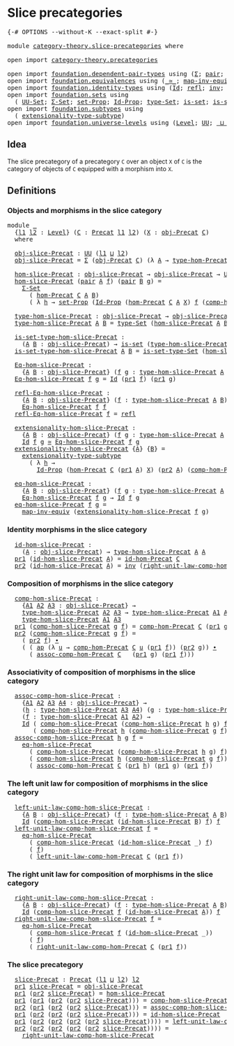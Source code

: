 # Slice precategories

<pre class="Agda"><a id="32" class="Symbol">{-#</a> <a id="36" class="Keyword">OPTIONS</a> <a id="44" class="Pragma">--without-K</a> <a id="56" class="Pragma">--exact-split</a> <a id="70" class="Symbol">#-}</a>

<a id="75" class="Keyword">module</a> <a id="82" href="category-theory.slice-precategories.html" class="Module">category-theory.slice-precategories</a> <a id="118" class="Keyword">where</a>

<a id="125" class="Keyword">open</a> <a id="130" class="Keyword">import</a> <a id="137" href="category-theory.precategories.html" class="Module">category-theory.precategories</a>

<a id="168" class="Keyword">open</a> <a id="173" class="Keyword">import</a> <a id="180" href="foundation.dependent-pair-types.html" class="Module">foundation.dependent-pair-types</a> <a id="212" class="Keyword">using</a> <a id="218" class="Symbol">(</a><a id="219" href="foundation-core.dependent-pair-types.html#502" class="Record">Σ</a><a id="220" class="Symbol">;</a> <a id="222" href="foundation-core.dependent-pair-types.html#575" class="InductiveConstructor">pair</a><a id="226" class="Symbol">;</a> <a id="228" href="foundation-core.dependent-pair-types.html#592" class="Field">pr1</a><a id="231" class="Symbol">;</a> <a id="233" href="foundation-core.dependent-pair-types.html#604" class="Field">pr2</a><a id="236" class="Symbol">)</a>
<a id="238" class="Keyword">open</a> <a id="243" class="Keyword">import</a> <a id="250" href="foundation.equivalences.html" class="Module">foundation.equivalences</a> <a id="274" class="Keyword">using</a> <a id="280" class="Symbol">(</a><a id="281" href="foundation-core.equivalences.html#1607" class="Function Operator">_≃_</a><a id="284" class="Symbol">;</a> <a id="286" href="foundation-core.equivalences.html#5022" class="Function">map-inv-equiv</a><a id="299" class="Symbol">)</a>
<a id="301" class="Keyword">open</a> <a id="306" class="Keyword">import</a> <a id="313" href="foundation.identity-types.html" class="Module">foundation.identity-types</a> <a id="339" class="Keyword">using</a> <a id="345" class="Symbol">(</a><a id="346" href="foundation-core.identity-types.html#1754" class="Datatype">Id</a><a id="348" class="Symbol">;</a> <a id="350" href="foundation-core.identity-types.html#1807" class="InductiveConstructor">refl</a><a id="354" class="Symbol">;</a> <a id="356" href="foundation-core.identity-types.html#2716" class="Function">inv</a><a id="359" class="Symbol">;</a> <a id="361" href="foundation-core.identity-types.html#2412" class="Function Operator">_∙_</a><a id="364" class="Symbol">;</a> <a id="366" href="foundation-core.identity-types.html#4017" class="Function">ap</a><a id="368" class="Symbol">)</a>
<a id="370" class="Keyword">open</a> <a id="375" class="Keyword">import</a> <a id="382" href="foundation.sets.html" class="Module">foundation.sets</a> <a id="398" class="Keyword">using</a>
  <a id="406" class="Symbol">(</a> <a id="408" href="foundation-core.sets.html#1177" class="Function">UU-Set</a><a id="414" class="Symbol">;</a> <a id="416" href="foundation.sets.html#1437" class="Function">Σ-Set</a><a id="421" class="Symbol">;</a> <a id="423" href="foundation-core.sets.html#3062" class="Function">set-Prop</a><a id="431" class="Symbol">;</a> <a id="433" href="foundation-core.sets.html#1407" class="Function">Id-Prop</a><a id="440" class="Symbol">;</a> <a id="442" href="foundation-core.sets.html#1291" class="Function">type-Set</a><a id="450" class="Symbol">;</a> <a id="452" href="foundation-core.sets.html#1099" class="Function">is-set</a><a id="458" class="Symbol">;</a> <a id="460" href="foundation-core.sets.html#1342" class="Function">is-set-type-Set</a><a id="475" class="Symbol">)</a>
<a id="477" class="Keyword">open</a> <a id="482" class="Keyword">import</a> <a id="489" href="foundation.subtypes.html" class="Module">foundation.subtypes</a> <a id="509" class="Keyword">using</a>
  <a id="517" class="Symbol">(</a> <a id="519" href="foundation-core.subtypes.html#3193" class="Function">extensionality-type-subtype</a><a id="546" class="Symbol">)</a>
<a id="548" class="Keyword">open</a> <a id="553" class="Keyword">import</a> <a id="560" href="foundation.universe-levels.html" class="Module">foundation.universe-levels</a> <a id="587" class="Keyword">using</a> <a id="593" class="Symbol">(</a><a id="594" href="Agda.Primitive.html#597" class="Postulate">Level</a><a id="599" class="Symbol">;</a> <a id="601" href="foundation-core.universe-levels.html#222" class="Primitive">UU</a><a id="603" class="Symbol">;</a> <a id="605" href="Agda.Primitive.html#810" class="Primitive Operator">_⊔_</a><a id="608" class="Symbol">)</a>
</pre>
## Idea

The slice precategory of a precategory `C` over an object `X` of `C` is the category of objects of `C` equipped with a morphism into `X`.

## Definitions

### Objects and morphisms in the slice category

<pre class="Agda"><a id="836" class="Keyword">module</a> <a id="843" href="category-theory.slice-precategories.html#843" class="Module">_</a>
  <a id="847" class="Symbol">{</a><a id="848" href="category-theory.slice-precategories.html#848" class="Bound">l1</a> <a id="851" href="category-theory.slice-precategories.html#851" class="Bound">l2</a> <a id="854" class="Symbol">:</a> <a id="856" href="Agda.Primitive.html#597" class="Postulate">Level</a><a id="861" class="Symbol">}</a> <a id="863" class="Symbol">(</a><a id="864" href="category-theory.slice-precategories.html#864" class="Bound">C</a> <a id="866" class="Symbol">:</a> <a id="868" href="category-theory.precategories.html#2242" class="Function">Precat</a> <a id="875" href="category-theory.slice-precategories.html#848" class="Bound">l1</a> <a id="878" href="category-theory.slice-precategories.html#851" class="Bound">l2</a><a id="880" class="Symbol">)</a> <a id="882" class="Symbol">(</a><a id="883" href="category-theory.slice-precategories.html#883" class="Bound">X</a> <a id="885" class="Symbol">:</a> <a id="887" href="category-theory.precategories.html#2555" class="Function">obj-Precat</a> <a id="898" href="category-theory.slice-precategories.html#864" class="Bound">C</a><a id="899" class="Symbol">)</a>
  <a id="903" class="Keyword">where</a>

  <a id="912" href="category-theory.slice-precategories.html#912" class="Function">obj-slice-Precat</a> <a id="929" class="Symbol">:</a> <a id="931" href="foundation-core.universe-levels.html#222" class="Primitive">UU</a> <a id="934" class="Symbol">(</a><a id="935" href="category-theory.slice-precategories.html#848" class="Bound">l1</a> <a id="938" href="Agda.Primitive.html#810" class="Primitive Operator">⊔</a> <a id="940" href="category-theory.slice-precategories.html#851" class="Bound">l2</a><a id="942" class="Symbol">)</a>
  <a id="946" href="category-theory.slice-precategories.html#912" class="Function">obj-slice-Precat</a> <a id="963" class="Symbol">=</a> <a id="965" href="foundation-core.dependent-pair-types.html#502" class="Record">Σ</a> <a id="967" class="Symbol">(</a><a id="968" href="category-theory.precategories.html#2555" class="Function">obj-Precat</a> <a id="979" href="category-theory.slice-precategories.html#864" class="Bound">C</a><a id="980" class="Symbol">)</a> <a id="982" class="Symbol">(λ</a> <a id="985" href="category-theory.slice-precategories.html#985" class="Bound">A</a> <a id="987" class="Symbol">→</a> <a id="989" href="category-theory.precategories.html#2674" class="Function">type-hom-Precat</a> <a id="1005" href="category-theory.slice-precategories.html#864" class="Bound">C</a> <a id="1007" href="category-theory.slice-precategories.html#985" class="Bound">A</a> <a id="1009" href="category-theory.slice-precategories.html#883" class="Bound">X</a><a id="1010" class="Symbol">)</a>

  <a id="1015" href="category-theory.slice-precategories.html#1015" class="Function">hom-slice-Precat</a> <a id="1032" class="Symbol">:</a> <a id="1034" href="category-theory.slice-precategories.html#912" class="Function">obj-slice-Precat</a> <a id="1051" class="Symbol">→</a> <a id="1053" href="category-theory.slice-precategories.html#912" class="Function">obj-slice-Precat</a> <a id="1070" class="Symbol">→</a> <a id="1072" href="foundation-core.sets.html#1177" class="Function">UU-Set</a> <a id="1079" href="category-theory.slice-precategories.html#851" class="Bound">l2</a>
  <a id="1084" href="category-theory.slice-precategories.html#1015" class="Function">hom-slice-Precat</a> <a id="1101" class="Symbol">(</a><a id="1102" href="foundation-core.dependent-pair-types.html#575" class="InductiveConstructor">pair</a> <a id="1107" href="category-theory.slice-precategories.html#1107" class="Bound">A</a> <a id="1109" href="category-theory.slice-precategories.html#1109" class="Bound">f</a><a id="1110" class="Symbol">)</a> <a id="1112" class="Symbol">(</a><a id="1113" href="foundation-core.dependent-pair-types.html#575" class="InductiveConstructor">pair</a> <a id="1118" href="category-theory.slice-precategories.html#1118" class="Bound">B</a> <a id="1120" href="category-theory.slice-precategories.html#1120" class="Bound">g</a><a id="1121" class="Symbol">)</a> <a id="1123" class="Symbol">=</a>
    <a id="1129" href="foundation.sets.html#1437" class="Function">Σ-Set</a>
      <a id="1141" class="Symbol">(</a> <a id="1143" href="category-theory.precategories.html#2600" class="Function">hom-Precat</a> <a id="1154" href="category-theory.slice-precategories.html#864" class="Bound">C</a> <a id="1156" href="category-theory.slice-precategories.html#1107" class="Bound">A</a> <a id="1158" href="category-theory.slice-precategories.html#1118" class="Bound">B</a><a id="1159" class="Symbol">)</a>
      <a id="1167" class="Symbol">(</a> <a id="1169" class="Symbol">λ</a> <a id="1171" href="category-theory.slice-precategories.html#1171" class="Bound">h</a> <a id="1173" class="Symbol">→</a> <a id="1175" href="foundation-core.sets.html#3062" class="Function">set-Prop</a> <a id="1184" class="Symbol">(</a><a id="1185" href="foundation-core.sets.html#1407" class="Function">Id-Prop</a> <a id="1193" class="Symbol">(</a><a id="1194" href="category-theory.precategories.html#2600" class="Function">hom-Precat</a> <a id="1205" href="category-theory.slice-precategories.html#864" class="Bound">C</a> <a id="1207" href="category-theory.slice-precategories.html#1107" class="Bound">A</a> <a id="1209" href="category-theory.slice-precategories.html#883" class="Bound">X</a><a id="1210" class="Symbol">)</a> <a id="1212" href="category-theory.slice-precategories.html#1109" class="Bound">f</a> <a id="1214" class="Symbol">(</a><a id="1215" href="category-theory.precategories.html#3056" class="Function">comp-hom-Precat</a> <a id="1231" href="category-theory.slice-precategories.html#864" class="Bound">C</a> <a id="1233" href="category-theory.slice-precategories.html#1120" class="Bound">g</a> <a id="1235" href="category-theory.slice-precategories.html#1171" class="Bound">h</a><a id="1236" class="Symbol">)))</a>

  <a id="1243" href="category-theory.slice-precategories.html#1243" class="Function">type-hom-slice-Precat</a> <a id="1265" class="Symbol">:</a> <a id="1267" href="category-theory.slice-precategories.html#912" class="Function">obj-slice-Precat</a> <a id="1284" class="Symbol">→</a> <a id="1286" href="category-theory.slice-precategories.html#912" class="Function">obj-slice-Precat</a> <a id="1303" class="Symbol">→</a> <a id="1305" href="foundation-core.universe-levels.html#222" class="Primitive">UU</a> <a id="1308" href="category-theory.slice-precategories.html#851" class="Bound">l2</a>
  <a id="1313" href="category-theory.slice-precategories.html#1243" class="Function">type-hom-slice-Precat</a> <a id="1335" href="category-theory.slice-precategories.html#1335" class="Bound">A</a> <a id="1337" href="category-theory.slice-precategories.html#1337" class="Bound">B</a> <a id="1339" class="Symbol">=</a> <a id="1341" href="foundation-core.sets.html#1291" class="Function">type-Set</a> <a id="1350" class="Symbol">(</a><a id="1351" href="category-theory.slice-precategories.html#1015" class="Function">hom-slice-Precat</a> <a id="1368" href="category-theory.slice-precategories.html#1335" class="Bound">A</a> <a id="1370" href="category-theory.slice-precategories.html#1337" class="Bound">B</a><a id="1371" class="Symbol">)</a>

  <a id="1376" href="category-theory.slice-precategories.html#1376" class="Function">is-set-type-hom-slice-Precat</a> <a id="1405" class="Symbol">:</a>
    <a id="1411" class="Symbol">(</a><a id="1412" href="category-theory.slice-precategories.html#1412" class="Bound">A</a> <a id="1414" href="category-theory.slice-precategories.html#1414" class="Bound">B</a> <a id="1416" class="Symbol">:</a> <a id="1418" href="category-theory.slice-precategories.html#912" class="Function">obj-slice-Precat</a><a id="1434" class="Symbol">)</a> <a id="1436" class="Symbol">→</a> <a id="1438" href="foundation-core.sets.html#1099" class="Function">is-set</a> <a id="1445" class="Symbol">(</a><a id="1446" href="category-theory.slice-precategories.html#1243" class="Function">type-hom-slice-Precat</a> <a id="1468" href="category-theory.slice-precategories.html#1412" class="Bound">A</a> <a id="1470" href="category-theory.slice-precategories.html#1414" class="Bound">B</a><a id="1471" class="Symbol">)</a>
  <a id="1475" href="category-theory.slice-precategories.html#1376" class="Function">is-set-type-hom-slice-Precat</a> <a id="1504" href="category-theory.slice-precategories.html#1504" class="Bound">A</a> <a id="1506" href="category-theory.slice-precategories.html#1506" class="Bound">B</a> <a id="1508" class="Symbol">=</a> <a id="1510" href="foundation-core.sets.html#1342" class="Function">is-set-type-Set</a> <a id="1526" class="Symbol">(</a><a id="1527" href="category-theory.slice-precategories.html#1015" class="Function">hom-slice-Precat</a> <a id="1544" href="category-theory.slice-precategories.html#1504" class="Bound">A</a> <a id="1546" href="category-theory.slice-precategories.html#1506" class="Bound">B</a><a id="1547" class="Symbol">)</a>

  <a id="1552" href="category-theory.slice-precategories.html#1552" class="Function">Eq-hom-slice-Precat</a> <a id="1572" class="Symbol">:</a>
    <a id="1578" class="Symbol">{</a><a id="1579" href="category-theory.slice-precategories.html#1579" class="Bound">A</a> <a id="1581" href="category-theory.slice-precategories.html#1581" class="Bound">B</a> <a id="1583" class="Symbol">:</a> <a id="1585" href="category-theory.slice-precategories.html#912" class="Function">obj-slice-Precat</a><a id="1601" class="Symbol">}</a> <a id="1603" class="Symbol">(</a><a id="1604" href="category-theory.slice-precategories.html#1604" class="Bound">f</a> <a id="1606" href="category-theory.slice-precategories.html#1606" class="Bound">g</a> <a id="1608" class="Symbol">:</a> <a id="1610" href="category-theory.slice-precategories.html#1243" class="Function">type-hom-slice-Precat</a> <a id="1632" href="category-theory.slice-precategories.html#1579" class="Bound">A</a> <a id="1634" href="category-theory.slice-precategories.html#1581" class="Bound">B</a><a id="1635" class="Symbol">)</a> <a id="1637" class="Symbol">→</a> <a id="1639" href="foundation-core.universe-levels.html#222" class="Primitive">UU</a> <a id="1642" href="category-theory.slice-precategories.html#851" class="Bound">l2</a>
  <a id="1647" href="category-theory.slice-precategories.html#1552" class="Function">Eq-hom-slice-Precat</a> <a id="1667" href="category-theory.slice-precategories.html#1667" class="Bound">f</a> <a id="1669" href="category-theory.slice-precategories.html#1669" class="Bound">g</a> <a id="1671" class="Symbol">=</a> <a id="1673" href="foundation-core.identity-types.html#1754" class="Datatype">Id</a> <a id="1676" class="Symbol">(</a><a id="1677" href="foundation-core.dependent-pair-types.html#592" class="Field">pr1</a> <a id="1681" href="category-theory.slice-precategories.html#1667" class="Bound">f</a><a id="1682" class="Symbol">)</a> <a id="1684" class="Symbol">(</a><a id="1685" href="foundation-core.dependent-pair-types.html#592" class="Field">pr1</a> <a id="1689" href="category-theory.slice-precategories.html#1669" class="Bound">g</a><a id="1690" class="Symbol">)</a>

  <a id="1695" href="category-theory.slice-precategories.html#1695" class="Function">refl-Eq-hom-slice-Precat</a> <a id="1720" class="Symbol">:</a>
    <a id="1726" class="Symbol">{</a><a id="1727" href="category-theory.slice-precategories.html#1727" class="Bound">A</a> <a id="1729" href="category-theory.slice-precategories.html#1729" class="Bound">B</a> <a id="1731" class="Symbol">:</a> <a id="1733" href="category-theory.slice-precategories.html#912" class="Function">obj-slice-Precat</a><a id="1749" class="Symbol">}</a> <a id="1751" class="Symbol">(</a><a id="1752" href="category-theory.slice-precategories.html#1752" class="Bound">f</a> <a id="1754" class="Symbol">:</a> <a id="1756" href="category-theory.slice-precategories.html#1243" class="Function">type-hom-slice-Precat</a> <a id="1778" href="category-theory.slice-precategories.html#1727" class="Bound">A</a> <a id="1780" href="category-theory.slice-precategories.html#1729" class="Bound">B</a><a id="1781" class="Symbol">)</a> <a id="1783" class="Symbol">→</a>
    <a id="1789" href="category-theory.slice-precategories.html#1552" class="Function">Eq-hom-slice-Precat</a> <a id="1809" href="category-theory.slice-precategories.html#1752" class="Bound">f</a> <a id="1811" href="category-theory.slice-precategories.html#1752" class="Bound">f</a>
  <a id="1815" href="category-theory.slice-precategories.html#1695" class="Function">refl-Eq-hom-slice-Precat</a> <a id="1840" href="category-theory.slice-precategories.html#1840" class="Bound">f</a> <a id="1842" class="Symbol">=</a> <a id="1844" href="foundation-core.identity-types.html#1807" class="InductiveConstructor">refl</a>

  <a id="1852" href="category-theory.slice-precategories.html#1852" class="Function">extensionality-hom-slice-Precat</a> <a id="1884" class="Symbol">:</a>
    <a id="1890" class="Symbol">{</a><a id="1891" href="category-theory.slice-precategories.html#1891" class="Bound">A</a> <a id="1893" href="category-theory.slice-precategories.html#1893" class="Bound">B</a> <a id="1895" class="Symbol">:</a> <a id="1897" href="category-theory.slice-precategories.html#912" class="Function">obj-slice-Precat</a><a id="1913" class="Symbol">}</a> <a id="1915" class="Symbol">(</a><a id="1916" href="category-theory.slice-precategories.html#1916" class="Bound">f</a> <a id="1918" href="category-theory.slice-precategories.html#1918" class="Bound">g</a> <a id="1920" class="Symbol">:</a> <a id="1922" href="category-theory.slice-precategories.html#1243" class="Function">type-hom-slice-Precat</a> <a id="1944" href="category-theory.slice-precategories.html#1891" class="Bound">A</a> <a id="1946" href="category-theory.slice-precategories.html#1893" class="Bound">B</a><a id="1947" class="Symbol">)</a> <a id="1949" class="Symbol">→</a>
    <a id="1955" href="foundation-core.identity-types.html#1754" class="Datatype">Id</a> <a id="1958" href="category-theory.slice-precategories.html#1916" class="Bound">f</a> <a id="1960" href="category-theory.slice-precategories.html#1918" class="Bound">g</a> <a id="1962" href="foundation-core.equivalences.html#1607" class="Function Operator">≃</a> <a id="1964" href="category-theory.slice-precategories.html#1552" class="Function">Eq-hom-slice-Precat</a> <a id="1984" href="category-theory.slice-precategories.html#1916" class="Bound">f</a> <a id="1986" href="category-theory.slice-precategories.html#1918" class="Bound">g</a>
  <a id="1990" href="category-theory.slice-precategories.html#1852" class="Function">extensionality-hom-slice-Precat</a> <a id="2022" class="Symbol">{</a><a id="2023" href="category-theory.slice-precategories.html#2023" class="Bound">A</a><a id="2024" class="Symbol">}</a> <a id="2026" class="Symbol">{</a><a id="2027" href="category-theory.slice-precategories.html#2027" class="Bound">B</a><a id="2028" class="Symbol">}</a> <a id="2030" class="Symbol">=</a>
    <a id="2036" href="foundation-core.subtypes.html#3193" class="Function">extensionality-type-subtype</a>
      <a id="2070" class="Symbol">(</a> <a id="2072" class="Symbol">λ</a> <a id="2074" href="category-theory.slice-precategories.html#2074" class="Bound">h</a> <a id="2076" class="Symbol">→</a>
        <a id="2086" href="foundation-core.sets.html#1407" class="Function">Id-Prop</a> <a id="2094" class="Symbol">(</a><a id="2095" href="category-theory.precategories.html#2600" class="Function">hom-Precat</a> <a id="2106" href="category-theory.slice-precategories.html#864" class="Bound">C</a> <a id="2108" class="Symbol">(</a><a id="2109" href="foundation-core.dependent-pair-types.html#592" class="Field">pr1</a> <a id="2113" href="category-theory.slice-precategories.html#2023" class="Bound">A</a><a id="2114" class="Symbol">)</a> <a id="2116" href="category-theory.slice-precategories.html#883" class="Bound">X</a><a id="2117" class="Symbol">)</a> <a id="2119" class="Symbol">(</a><a id="2120" href="foundation-core.dependent-pair-types.html#604" class="Field">pr2</a> <a id="2124" href="category-theory.slice-precategories.html#2023" class="Bound">A</a><a id="2125" class="Symbol">)</a> <a id="2127" class="Symbol">(</a><a id="2128" href="category-theory.precategories.html#3056" class="Function">comp-hom-Precat</a> <a id="2144" href="category-theory.slice-precategories.html#864" class="Bound">C</a> <a id="2146" class="Symbol">(</a><a id="2147" href="foundation-core.dependent-pair-types.html#604" class="Field">pr2</a> <a id="2151" href="category-theory.slice-precategories.html#2027" class="Bound">B</a><a id="2152" class="Symbol">)</a> <a id="2154" href="category-theory.slice-precategories.html#2074" class="Bound">h</a><a id="2155" class="Symbol">))</a>

  <a id="2161" href="category-theory.slice-precategories.html#2161" class="Function">eq-hom-slice-Precat</a> <a id="2181" class="Symbol">:</a>
    <a id="2187" class="Symbol">{</a><a id="2188" href="category-theory.slice-precategories.html#2188" class="Bound">A</a> <a id="2190" href="category-theory.slice-precategories.html#2190" class="Bound">B</a> <a id="2192" class="Symbol">:</a> <a id="2194" href="category-theory.slice-precategories.html#912" class="Function">obj-slice-Precat</a><a id="2210" class="Symbol">}</a> <a id="2212" class="Symbol">(</a><a id="2213" href="category-theory.slice-precategories.html#2213" class="Bound">f</a> <a id="2215" href="category-theory.slice-precategories.html#2215" class="Bound">g</a> <a id="2217" class="Symbol">:</a> <a id="2219" href="category-theory.slice-precategories.html#1243" class="Function">type-hom-slice-Precat</a> <a id="2241" href="category-theory.slice-precategories.html#2188" class="Bound">A</a> <a id="2243" href="category-theory.slice-precategories.html#2190" class="Bound">B</a><a id="2244" class="Symbol">)</a> <a id="2246" class="Symbol">→</a>
    <a id="2252" href="category-theory.slice-precategories.html#1552" class="Function">Eq-hom-slice-Precat</a> <a id="2272" href="category-theory.slice-precategories.html#2213" class="Bound">f</a> <a id="2274" href="category-theory.slice-precategories.html#2215" class="Bound">g</a> <a id="2276" class="Symbol">→</a> <a id="2278" href="foundation-core.identity-types.html#1754" class="Datatype">Id</a> <a id="2281" href="category-theory.slice-precategories.html#2213" class="Bound">f</a> <a id="2283" href="category-theory.slice-precategories.html#2215" class="Bound">g</a>
  <a id="2287" href="category-theory.slice-precategories.html#2161" class="Function">eq-hom-slice-Precat</a> <a id="2307" href="category-theory.slice-precategories.html#2307" class="Bound">f</a> <a id="2309" href="category-theory.slice-precategories.html#2309" class="Bound">g</a> <a id="2311" class="Symbol">=</a>
    <a id="2317" href="foundation-core.equivalences.html#5022" class="Function">map-inv-equiv</a> <a id="2331" class="Symbol">(</a><a id="2332" href="category-theory.slice-precategories.html#1852" class="Function">extensionality-hom-slice-Precat</a> <a id="2364" href="category-theory.slice-precategories.html#2307" class="Bound">f</a> <a id="2366" href="category-theory.slice-precategories.html#2309" class="Bound">g</a><a id="2367" class="Symbol">)</a>
</pre>
### Identity morphisms in the slice category

<pre class="Agda">  <a id="2430" href="category-theory.slice-precategories.html#2430" class="Function">id-hom-slice-Precat</a> <a id="2450" class="Symbol">:</a>
    <a id="2456" class="Symbol">(</a><a id="2457" href="category-theory.slice-precategories.html#2457" class="Bound">A</a> <a id="2459" class="Symbol">:</a> <a id="2461" href="category-theory.slice-precategories.html#912" class="Function">obj-slice-Precat</a><a id="2477" class="Symbol">)</a> <a id="2479" class="Symbol">→</a> <a id="2481" href="category-theory.slice-precategories.html#1243" class="Function">type-hom-slice-Precat</a> <a id="2503" href="category-theory.slice-precategories.html#2457" class="Bound">A</a> <a id="2505" href="category-theory.slice-precategories.html#2457" class="Bound">A</a>
  <a id="2509" href="foundation-core.dependent-pair-types.html#592" class="Field">pr1</a> <a id="2513" class="Symbol">(</a><a id="2514" href="category-theory.slice-precategories.html#2430" class="Function">id-hom-slice-Precat</a> <a id="2534" href="category-theory.slice-precategories.html#2534" class="Bound">A</a><a id="2535" class="Symbol">)</a> <a id="2537" class="Symbol">=</a> <a id="2539" href="category-theory.precategories.html#3833" class="Function">id-hom-Precat</a> <a id="2553" href="category-theory.slice-precategories.html#864" class="Bound">C</a>
  <a id="2557" href="foundation-core.dependent-pair-types.html#604" class="Field">pr2</a> <a id="2561" class="Symbol">(</a><a id="2562" href="category-theory.slice-precategories.html#2430" class="Function">id-hom-slice-Precat</a> <a id="2582" href="category-theory.slice-precategories.html#2582" class="Bound">A</a><a id="2583" class="Symbol">)</a> <a id="2585" class="Symbol">=</a> <a id="2587" href="foundation-core.identity-types.html#2716" class="Function">inv</a> <a id="2591" class="Symbol">(</a><a id="2592" href="category-theory.precategories.html#4126" class="Function">right-unit-law-comp-hom-Precat</a> <a id="2623" href="category-theory.slice-precategories.html#864" class="Bound">C</a> <a id="2625" class="Symbol">(</a><a id="2626" href="foundation-core.dependent-pair-types.html#604" class="Field">pr2</a> <a id="2630" href="category-theory.slice-precategories.html#2582" class="Bound">A</a><a id="2631" class="Symbol">))</a>
</pre>
### Composition of morphisms in the slice category

<pre class="Agda">  <a id="2701" href="category-theory.slice-precategories.html#2701" class="Function">comp-hom-slice-Precat</a> <a id="2723" class="Symbol">:</a>
    <a id="2729" class="Symbol">{</a><a id="2730" href="category-theory.slice-precategories.html#2730" class="Bound">A1</a> <a id="2733" href="category-theory.slice-precategories.html#2733" class="Bound">A2</a> <a id="2736" href="category-theory.slice-precategories.html#2736" class="Bound">A3</a> <a id="2739" class="Symbol">:</a> <a id="2741" href="category-theory.slice-precategories.html#912" class="Function">obj-slice-Precat</a><a id="2757" class="Symbol">}</a> <a id="2759" class="Symbol">→</a>
    <a id="2765" href="category-theory.slice-precategories.html#1243" class="Function">type-hom-slice-Precat</a> <a id="2787" href="category-theory.slice-precategories.html#2733" class="Bound">A2</a> <a id="2790" href="category-theory.slice-precategories.html#2736" class="Bound">A3</a> <a id="2793" class="Symbol">→</a> <a id="2795" href="category-theory.slice-precategories.html#1243" class="Function">type-hom-slice-Precat</a> <a id="2817" href="category-theory.slice-precategories.html#2730" class="Bound">A1</a> <a id="2820" href="category-theory.slice-precategories.html#2733" class="Bound">A2</a> <a id="2823" class="Symbol">→</a>
    <a id="2829" href="category-theory.slice-precategories.html#1243" class="Function">type-hom-slice-Precat</a> <a id="2851" href="category-theory.slice-precategories.html#2730" class="Bound">A1</a> <a id="2854" href="category-theory.slice-precategories.html#2736" class="Bound">A3</a>
  <a id="2859" href="foundation-core.dependent-pair-types.html#592" class="Field">pr1</a> <a id="2863" class="Symbol">(</a><a id="2864" href="category-theory.slice-precategories.html#2701" class="Function">comp-hom-slice-Precat</a> <a id="2886" href="category-theory.slice-precategories.html#2886" class="Bound">g</a> <a id="2888" href="category-theory.slice-precategories.html#2888" class="Bound">f</a><a id="2889" class="Symbol">)</a> <a id="2891" class="Symbol">=</a> <a id="2893" href="category-theory.precategories.html#3056" class="Function">comp-hom-Precat</a> <a id="2909" href="category-theory.slice-precategories.html#864" class="Bound">C</a> <a id="2911" class="Symbol">(</a><a id="2912" href="foundation-core.dependent-pair-types.html#592" class="Field">pr1</a> <a id="2916" href="category-theory.slice-precategories.html#2886" class="Bound">g</a><a id="2917" class="Symbol">)</a> <a id="2919" class="Symbol">(</a><a id="2920" href="foundation-core.dependent-pair-types.html#592" class="Field">pr1</a> <a id="2924" href="category-theory.slice-precategories.html#2888" class="Bound">f</a><a id="2925" class="Symbol">)</a>
  <a id="2929" href="foundation-core.dependent-pair-types.html#604" class="Field">pr2</a> <a id="2933" class="Symbol">(</a><a id="2934" href="category-theory.slice-precategories.html#2701" class="Function">comp-hom-slice-Precat</a> <a id="2956" href="category-theory.slice-precategories.html#2956" class="Bound">g</a> <a id="2958" href="category-theory.slice-precategories.html#2958" class="Bound">f</a><a id="2959" class="Symbol">)</a> <a id="2961" class="Symbol">=</a>
    <a id="2967" class="Symbol">(</a> <a id="2969" href="foundation-core.dependent-pair-types.html#604" class="Field">pr2</a> <a id="2973" href="category-theory.slice-precategories.html#2958" class="Bound">f</a><a id="2974" class="Symbol">)</a> <a id="2976" href="foundation-core.identity-types.html#2412" class="Function Operator">∙</a>
    <a id="2982" class="Symbol">(</a> <a id="2984" class="Symbol">(</a> <a id="2986" href="foundation-core.identity-types.html#4017" class="Function">ap</a> <a id="2989" class="Symbol">(λ</a> <a id="2992" href="category-theory.slice-precategories.html#2992" class="Bound">u</a> <a id="2994" class="Symbol">→</a> <a id="2996" href="category-theory.precategories.html#3056" class="Function">comp-hom-Precat</a> <a id="3012" href="category-theory.slice-precategories.html#864" class="Bound">C</a> <a id="3014" href="category-theory.slice-precategories.html#2992" class="Bound">u</a> <a id="3016" class="Symbol">(</a><a id="3017" href="foundation-core.dependent-pair-types.html#592" class="Field">pr1</a> <a id="3021" href="category-theory.slice-precategories.html#2958" class="Bound">f</a><a id="3022" class="Symbol">))</a> <a id="3025" class="Symbol">(</a><a id="3026" href="foundation-core.dependent-pair-types.html#604" class="Field">pr2</a> <a id="3030" href="category-theory.slice-precategories.html#2956" class="Bound">g</a><a id="3031" class="Symbol">))</a> <a id="3034" href="foundation-core.identity-types.html#2412" class="Function Operator">∙</a>
      <a id="3042" class="Symbol">(</a> <a id="3044" href="category-theory.precategories.html#3381" class="Function">assoc-comp-hom-Precat</a> <a id="3066" href="category-theory.slice-precategories.html#864" class="Bound">C</a> <a id="3068" class="Symbol">_</a> <a id="3070" class="Symbol">(</a><a id="3071" href="foundation-core.dependent-pair-types.html#592" class="Field">pr1</a> <a id="3075" href="category-theory.slice-precategories.html#2956" class="Bound">g</a><a id="3076" class="Symbol">)</a> <a id="3078" class="Symbol">(</a><a id="3079" href="foundation-core.dependent-pair-types.html#592" class="Field">pr1</a> <a id="3083" href="category-theory.slice-precategories.html#2958" class="Bound">f</a><a id="3084" class="Symbol">)))</a>
</pre>
### Associativity of composition of morphisms in the slice category

<pre class="Agda">  <a id="3172" href="category-theory.slice-precategories.html#3172" class="Function">assoc-comp-hom-slice-Precat</a> <a id="3200" class="Symbol">:</a>
    <a id="3206" class="Symbol">{</a><a id="3207" href="category-theory.slice-precategories.html#3207" class="Bound">A1</a> <a id="3210" href="category-theory.slice-precategories.html#3210" class="Bound">A2</a> <a id="3213" href="category-theory.slice-precategories.html#3213" class="Bound">A3</a> <a id="3216" href="category-theory.slice-precategories.html#3216" class="Bound">A4</a> <a id="3219" class="Symbol">:</a> <a id="3221" href="category-theory.slice-precategories.html#912" class="Function">obj-slice-Precat</a><a id="3237" class="Symbol">}</a> <a id="3239" class="Symbol">→</a>
    <a id="3245" class="Symbol">(</a><a id="3246" href="category-theory.slice-precategories.html#3246" class="Bound">h</a> <a id="3248" class="Symbol">:</a> <a id="3250" href="category-theory.slice-precategories.html#1243" class="Function">type-hom-slice-Precat</a> <a id="3272" href="category-theory.slice-precategories.html#3213" class="Bound">A3</a> <a id="3275" href="category-theory.slice-precategories.html#3216" class="Bound">A4</a><a id="3277" class="Symbol">)</a> <a id="3279" class="Symbol">(</a><a id="3280" href="category-theory.slice-precategories.html#3280" class="Bound">g</a> <a id="3282" class="Symbol">:</a> <a id="3284" href="category-theory.slice-precategories.html#1243" class="Function">type-hom-slice-Precat</a> <a id="3306" href="category-theory.slice-precategories.html#3210" class="Bound">A2</a> <a id="3309" href="category-theory.slice-precategories.html#3213" class="Bound">A3</a><a id="3311" class="Symbol">)</a>
    <a id="3317" class="Symbol">(</a><a id="3318" href="category-theory.slice-precategories.html#3318" class="Bound">f</a> <a id="3320" class="Symbol">:</a> <a id="3322" href="category-theory.slice-precategories.html#1243" class="Function">type-hom-slice-Precat</a> <a id="3344" href="category-theory.slice-precategories.html#3207" class="Bound">A1</a> <a id="3347" href="category-theory.slice-precategories.html#3210" class="Bound">A2</a><a id="3349" class="Symbol">)</a> <a id="3351" class="Symbol">→</a>
    <a id="3357" href="foundation-core.identity-types.html#1754" class="Datatype">Id</a> <a id="3360" class="Symbol">(</a> <a id="3362" href="category-theory.slice-precategories.html#2701" class="Function">comp-hom-slice-Precat</a> <a id="3384" class="Symbol">(</a><a id="3385" href="category-theory.slice-precategories.html#2701" class="Function">comp-hom-slice-Precat</a> <a id="3407" href="category-theory.slice-precategories.html#3246" class="Bound">h</a> <a id="3409" href="category-theory.slice-precategories.html#3280" class="Bound">g</a><a id="3410" class="Symbol">)</a> <a id="3412" href="category-theory.slice-precategories.html#3318" class="Bound">f</a><a id="3413" class="Symbol">)</a>
       <a id="3422" class="Symbol">(</a> <a id="3424" href="category-theory.slice-precategories.html#2701" class="Function">comp-hom-slice-Precat</a> <a id="3446" href="category-theory.slice-precategories.html#3246" class="Bound">h</a> <a id="3448" class="Symbol">(</a><a id="3449" href="category-theory.slice-precategories.html#2701" class="Function">comp-hom-slice-Precat</a> <a id="3471" href="category-theory.slice-precategories.html#3280" class="Bound">g</a> <a id="3473" href="category-theory.slice-precategories.html#3318" class="Bound">f</a><a id="3474" class="Symbol">))</a>
  <a id="3479" href="category-theory.slice-precategories.html#3172" class="Function">assoc-comp-hom-slice-Precat</a> <a id="3507" href="category-theory.slice-precategories.html#3507" class="Bound">h</a> <a id="3509" href="category-theory.slice-precategories.html#3509" class="Bound">g</a> <a id="3511" href="category-theory.slice-precategories.html#3511" class="Bound">f</a> <a id="3513" class="Symbol">=</a>
    <a id="3519" href="category-theory.slice-precategories.html#2161" class="Function">eq-hom-slice-Precat</a>
      <a id="3545" class="Symbol">(</a> <a id="3547" href="category-theory.slice-precategories.html#2701" class="Function">comp-hom-slice-Precat</a> <a id="3569" class="Symbol">(</a><a id="3570" href="category-theory.slice-precategories.html#2701" class="Function">comp-hom-slice-Precat</a> <a id="3592" href="category-theory.slice-precategories.html#3507" class="Bound">h</a> <a id="3594" href="category-theory.slice-precategories.html#3509" class="Bound">g</a><a id="3595" class="Symbol">)</a> <a id="3597" href="category-theory.slice-precategories.html#3511" class="Bound">f</a><a id="3598" class="Symbol">)</a>
      <a id="3606" class="Symbol">(</a> <a id="3608" href="category-theory.slice-precategories.html#2701" class="Function">comp-hom-slice-Precat</a> <a id="3630" href="category-theory.slice-precategories.html#3507" class="Bound">h</a> <a id="3632" class="Symbol">(</a><a id="3633" href="category-theory.slice-precategories.html#2701" class="Function">comp-hom-slice-Precat</a> <a id="3655" href="category-theory.slice-precategories.html#3509" class="Bound">g</a> <a id="3657" href="category-theory.slice-precategories.html#3511" class="Bound">f</a><a id="3658" class="Symbol">))</a>
      <a id="3667" class="Symbol">(</a> <a id="3669" href="category-theory.precategories.html#3381" class="Function">assoc-comp-hom-Precat</a> <a id="3691" href="category-theory.slice-precategories.html#864" class="Bound">C</a> <a id="3693" class="Symbol">(</a><a id="3694" href="foundation-core.dependent-pair-types.html#592" class="Field">pr1</a> <a id="3698" href="category-theory.slice-precategories.html#3507" class="Bound">h</a><a id="3699" class="Symbol">)</a> <a id="3701" class="Symbol">(</a><a id="3702" href="foundation-core.dependent-pair-types.html#592" class="Field">pr1</a> <a id="3706" href="category-theory.slice-precategories.html#3509" class="Bound">g</a><a id="3707" class="Symbol">)</a> <a id="3709" class="Symbol">(</a><a id="3710" href="foundation-core.dependent-pair-types.html#592" class="Field">pr1</a> <a id="3714" href="category-theory.slice-precategories.html#3511" class="Bound">f</a><a id="3715" class="Symbol">))</a>
</pre>
### The left unit law for composition of morphisms in the slice category

<pre class="Agda">  <a id="3807" href="category-theory.slice-precategories.html#3807" class="Function">left-unit-law-comp-hom-slice-Precat</a> <a id="3843" class="Symbol">:</a>
    <a id="3849" class="Symbol">{</a><a id="3850" href="category-theory.slice-precategories.html#3850" class="Bound">A</a> <a id="3852" href="category-theory.slice-precategories.html#3852" class="Bound">B</a> <a id="3854" class="Symbol">:</a> <a id="3856" href="category-theory.slice-precategories.html#912" class="Function">obj-slice-Precat</a><a id="3872" class="Symbol">}</a> <a id="3874" class="Symbol">(</a><a id="3875" href="category-theory.slice-precategories.html#3875" class="Bound">f</a> <a id="3877" class="Symbol">:</a> <a id="3879" href="category-theory.slice-precategories.html#1243" class="Function">type-hom-slice-Precat</a> <a id="3901" href="category-theory.slice-precategories.html#3850" class="Bound">A</a> <a id="3903" href="category-theory.slice-precategories.html#3852" class="Bound">B</a><a id="3904" class="Symbol">)</a> <a id="3906" class="Symbol">→</a>
    <a id="3912" href="foundation-core.identity-types.html#1754" class="Datatype">Id</a> <a id="3915" class="Symbol">(</a><a id="3916" href="category-theory.slice-precategories.html#2701" class="Function">comp-hom-slice-Precat</a> <a id="3938" class="Symbol">(</a><a id="3939" href="category-theory.slice-precategories.html#2430" class="Function">id-hom-slice-Precat</a> <a id="3959" href="category-theory.slice-precategories.html#3852" class="Bound">B</a><a id="3960" class="Symbol">)</a> <a id="3962" href="category-theory.slice-precategories.html#3875" class="Bound">f</a><a id="3963" class="Symbol">)</a> <a id="3965" href="category-theory.slice-precategories.html#3875" class="Bound">f</a>
  <a id="3969" href="category-theory.slice-precategories.html#3807" class="Function">left-unit-law-comp-hom-slice-Precat</a> <a id="4005" href="category-theory.slice-precategories.html#4005" class="Bound">f</a> <a id="4007" class="Symbol">=</a>
    <a id="4013" href="category-theory.slice-precategories.html#2161" class="Function">eq-hom-slice-Precat</a>
      <a id="4039" class="Symbol">(</a> <a id="4041" href="category-theory.slice-precategories.html#2701" class="Function">comp-hom-slice-Precat</a> <a id="4063" class="Symbol">(</a><a id="4064" href="category-theory.slice-precategories.html#2430" class="Function">id-hom-slice-Precat</a> <a id="4084" class="Symbol">_)</a> <a id="4087" href="category-theory.slice-precategories.html#4005" class="Bound">f</a><a id="4088" class="Symbol">)</a>
      <a id="4096" class="Symbol">(</a> <a id="4098" href="category-theory.slice-precategories.html#4005" class="Bound">f</a><a id="4099" class="Symbol">)</a>
      <a id="4107" class="Symbol">(</a> <a id="4109" href="category-theory.precategories.html#3936" class="Function">left-unit-law-comp-hom-Precat</a> <a id="4139" href="category-theory.slice-precategories.html#864" class="Bound">C</a> <a id="4141" class="Symbol">(</a><a id="4142" href="foundation-core.dependent-pair-types.html#592" class="Field">pr1</a> <a id="4146" href="category-theory.slice-precategories.html#4005" class="Bound">f</a><a id="4147" class="Symbol">))</a>
</pre>
### The right unit law for composition of morphisms in the slice category

<pre class="Agda">  <a id="4240" href="category-theory.slice-precategories.html#4240" class="Function">right-unit-law-comp-hom-slice-Precat</a> <a id="4277" class="Symbol">:</a>
    <a id="4283" class="Symbol">{</a><a id="4284" href="category-theory.slice-precategories.html#4284" class="Bound">A</a> <a id="4286" href="category-theory.slice-precategories.html#4286" class="Bound">B</a> <a id="4288" class="Symbol">:</a> <a id="4290" href="category-theory.slice-precategories.html#912" class="Function">obj-slice-Precat</a><a id="4306" class="Symbol">}</a> <a id="4308" class="Symbol">(</a><a id="4309" href="category-theory.slice-precategories.html#4309" class="Bound">f</a> <a id="4311" class="Symbol">:</a> <a id="4313" href="category-theory.slice-precategories.html#1243" class="Function">type-hom-slice-Precat</a> <a id="4335" href="category-theory.slice-precategories.html#4284" class="Bound">A</a> <a id="4337" href="category-theory.slice-precategories.html#4286" class="Bound">B</a><a id="4338" class="Symbol">)</a> <a id="4340" class="Symbol">→</a>
    <a id="4346" href="foundation-core.identity-types.html#1754" class="Datatype">Id</a> <a id="4349" class="Symbol">(</a><a id="4350" href="category-theory.slice-precategories.html#2701" class="Function">comp-hom-slice-Precat</a> <a id="4372" href="category-theory.slice-precategories.html#4309" class="Bound">f</a> <a id="4374" class="Symbol">(</a><a id="4375" href="category-theory.slice-precategories.html#2430" class="Function">id-hom-slice-Precat</a> <a id="4395" href="category-theory.slice-precategories.html#4284" class="Bound">A</a><a id="4396" class="Symbol">))</a> <a id="4399" href="category-theory.slice-precategories.html#4309" class="Bound">f</a>
  <a id="4403" href="category-theory.slice-precategories.html#4240" class="Function">right-unit-law-comp-hom-slice-Precat</a> <a id="4440" href="category-theory.slice-precategories.html#4440" class="Bound">f</a> <a id="4442" class="Symbol">=</a>
    <a id="4448" href="category-theory.slice-precategories.html#2161" class="Function">eq-hom-slice-Precat</a>
      <a id="4474" class="Symbol">(</a> <a id="4476" href="category-theory.slice-precategories.html#2701" class="Function">comp-hom-slice-Precat</a> <a id="4498" href="category-theory.slice-precategories.html#4440" class="Bound">f</a> <a id="4500" class="Symbol">(</a><a id="4501" href="category-theory.slice-precategories.html#2430" class="Function">id-hom-slice-Precat</a> <a id="4521" class="Symbol">_))</a>
      <a id="4531" class="Symbol">(</a> <a id="4533" href="category-theory.slice-precategories.html#4440" class="Bound">f</a><a id="4534" class="Symbol">)</a>
      <a id="4542" class="Symbol">(</a> <a id="4544" href="category-theory.precategories.html#4126" class="Function">right-unit-law-comp-hom-Precat</a> <a id="4575" href="category-theory.slice-precategories.html#864" class="Bound">C</a> <a id="4577" class="Symbol">(</a><a id="4578" href="foundation-core.dependent-pair-types.html#592" class="Field">pr1</a> <a id="4582" href="category-theory.slice-precategories.html#4440" class="Bound">f</a><a id="4583" class="Symbol">))</a>
</pre>
### The slice precategory

<pre class="Agda">  <a id="4628" href="category-theory.slice-precategories.html#4628" class="Function">slice-Precat</a> <a id="4641" class="Symbol">:</a> <a id="4643" href="category-theory.precategories.html#2242" class="Function">Precat</a> <a id="4650" class="Symbol">(</a><a id="4651" href="category-theory.slice-precategories.html#848" class="Bound">l1</a> <a id="4654" href="Agda.Primitive.html#810" class="Primitive Operator">⊔</a> <a id="4656" href="category-theory.slice-precategories.html#851" class="Bound">l2</a><a id="4658" class="Symbol">)</a> <a id="4660" href="category-theory.slice-precategories.html#851" class="Bound">l2</a>
  <a id="4665" href="foundation-core.dependent-pair-types.html#592" class="Field">pr1</a> <a id="4669" href="category-theory.slice-precategories.html#4628" class="Function">slice-Precat</a> <a id="4682" class="Symbol">=</a> <a id="4684" href="category-theory.slice-precategories.html#912" class="Function">obj-slice-Precat</a>
  <a id="4703" href="foundation-core.dependent-pair-types.html#592" class="Field">pr1</a> <a id="4707" class="Symbol">(</a><a id="4708" href="foundation-core.dependent-pair-types.html#604" class="Field">pr2</a> <a id="4712" href="category-theory.slice-precategories.html#4628" class="Function">slice-Precat</a><a id="4724" class="Symbol">)</a> <a id="4726" class="Symbol">=</a> <a id="4728" href="category-theory.slice-precategories.html#1015" class="Function">hom-slice-Precat</a>
  <a id="4747" href="foundation-core.dependent-pair-types.html#592" class="Field">pr1</a> <a id="4751" class="Symbol">(</a><a id="4752" href="foundation-core.dependent-pair-types.html#592" class="Field">pr1</a> <a id="4756" class="Symbol">(</a><a id="4757" href="foundation-core.dependent-pair-types.html#604" class="Field">pr2</a> <a id="4761" class="Symbol">(</a><a id="4762" href="foundation-core.dependent-pair-types.html#604" class="Field">pr2</a> <a id="4766" href="category-theory.slice-precategories.html#4628" class="Function">slice-Precat</a><a id="4778" class="Symbol">)))</a> <a id="4782" class="Symbol">=</a> <a id="4784" href="category-theory.slice-precategories.html#2701" class="Function">comp-hom-slice-Precat</a>
  <a id="4808" href="foundation-core.dependent-pair-types.html#604" class="Field">pr2</a> <a id="4812" class="Symbol">(</a><a id="4813" href="foundation-core.dependent-pair-types.html#592" class="Field">pr1</a> <a id="4817" class="Symbol">(</a><a id="4818" href="foundation-core.dependent-pair-types.html#604" class="Field">pr2</a> <a id="4822" class="Symbol">(</a><a id="4823" href="foundation-core.dependent-pair-types.html#604" class="Field">pr2</a> <a id="4827" href="category-theory.slice-precategories.html#4628" class="Function">slice-Precat</a><a id="4839" class="Symbol">)))</a> <a id="4843" class="Symbol">=</a> <a id="4845" href="category-theory.slice-precategories.html#3172" class="Function">assoc-comp-hom-slice-Precat</a>
  <a id="4875" href="foundation-core.dependent-pair-types.html#592" class="Field">pr1</a> <a id="4879" class="Symbol">(</a><a id="4880" href="foundation-core.dependent-pair-types.html#604" class="Field">pr2</a> <a id="4884" class="Symbol">(</a><a id="4885" href="foundation-core.dependent-pair-types.html#604" class="Field">pr2</a> <a id="4889" class="Symbol">(</a><a id="4890" href="foundation-core.dependent-pair-types.html#604" class="Field">pr2</a> <a id="4894" href="category-theory.slice-precategories.html#4628" class="Function">slice-Precat</a><a id="4906" class="Symbol">)))</a> <a id="4910" class="Symbol">=</a> <a id="4912" href="category-theory.slice-precategories.html#2430" class="Function">id-hom-slice-Precat</a>
  <a id="4934" href="foundation-core.dependent-pair-types.html#592" class="Field">pr1</a> <a id="4938" class="Symbol">(</a><a id="4939" href="foundation-core.dependent-pair-types.html#604" class="Field">pr2</a> <a id="4943" class="Symbol">(</a><a id="4944" href="foundation-core.dependent-pair-types.html#604" class="Field">pr2</a> <a id="4948" class="Symbol">(</a><a id="4949" href="foundation-core.dependent-pair-types.html#604" class="Field">pr2</a> <a id="4953" class="Symbol">(</a><a id="4954" href="foundation-core.dependent-pair-types.html#604" class="Field">pr2</a> <a id="4958" href="category-theory.slice-precategories.html#4628" class="Function">slice-Precat</a><a id="4970" class="Symbol">))))</a> <a id="4975" class="Symbol">=</a> <a id="4977" href="category-theory.slice-precategories.html#3807" class="Function">left-unit-law-comp-hom-slice-Precat</a>
  <a id="5015" href="foundation-core.dependent-pair-types.html#604" class="Field">pr2</a> <a id="5019" class="Symbol">(</a><a id="5020" href="foundation-core.dependent-pair-types.html#604" class="Field">pr2</a> <a id="5024" class="Symbol">(</a><a id="5025" href="foundation-core.dependent-pair-types.html#604" class="Field">pr2</a> <a id="5029" class="Symbol">(</a><a id="5030" href="foundation-core.dependent-pair-types.html#604" class="Field">pr2</a> <a id="5034" class="Symbol">(</a><a id="5035" href="foundation-core.dependent-pair-types.html#604" class="Field">pr2</a> <a id="5039" href="category-theory.slice-precategories.html#4628" class="Function">slice-Precat</a><a id="5051" class="Symbol">))))</a> <a id="5056" class="Symbol">=</a>
    <a id="5062" href="category-theory.slice-precategories.html#4240" class="Function">right-unit-law-comp-hom-slice-Precat</a>
</pre>